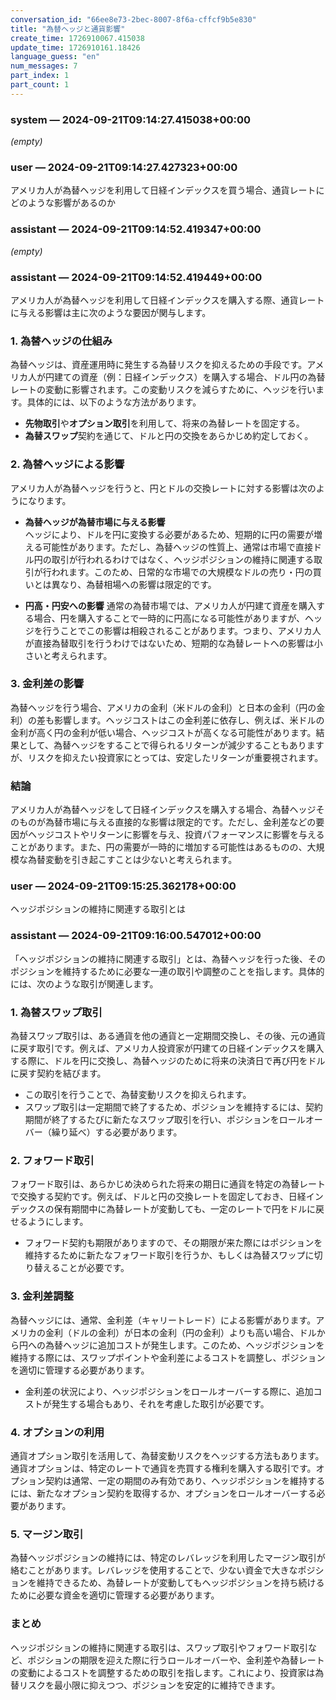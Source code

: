```yaml
---
conversation_id: "66ee8e73-2bec-8007-8f6a-cffcf9b5e830"
title: "為替ヘッジと通貨影響"
create_time: 1726910067.415038
update_time: 1726910161.18426
language_guess: "en"
num_messages: 7
part_index: 1
part_count: 1
---
```


### system — 2024-09-21T09:14:27.415038+00:00

_(empty)_

### user — 2024-09-21T09:14:27.427323+00:00

アメリカ人が為替ヘッジを利用して日経インデックスを買う場合、通貨レートにどのような影響があるのか

### assistant — 2024-09-21T09:14:52.419347+00:00

_(empty)_

### assistant — 2024-09-21T09:14:52.419449+00:00

アメリカ人が為替ヘッジを利用して日経インデックスを購入する際、通貨レートに与える影響は主に次のような要因が関与します。

### 1. **為替ヘッジの仕組み**
為替ヘッジは、資産運用時に発生する為替リスクを抑えるための手段です。アメリカ人が円建ての資産（例：日経インデックス）を購入する場合、ドル円の為替レートの変動に影響されます。この変動リスクを減らすために、ヘッジを行います。具体的には、以下のような方法があります。
   - **先物取引**や**オプション取引**を利用して、将来の為替レートを固定する。
   - **為替スワップ**契約を通じて、ドルと円の交換をあらかじめ約定しておく。

### 2. **為替ヘッジによる影響**
アメリカ人が為替ヘッジを行うと、円とドルの交換レートに対する影響は次のようになります。

- **為替ヘッジが為替市場に与える影響**  
  ヘッジにより、ドルを円に変換する必要があるため、短期的に円の需要が増える可能性があります。ただし、為替ヘッジの性質上、通常は市場で直接ドル円の取引が行われるわけではなく、ヘッジポジションの維持に関連する取引が行われます。このため、日常的な市場での大規模なドルの売り・円の買いとは異なり、為替相場への影響は限定的です。

- **円高・円安への影響**
  通常の為替市場では、アメリカ人が円建て資産を購入する場合、円を購入することで一時的に円高になる可能性がありますが、ヘッジを行うことでこの影響は相殺されることがあります。つまり、アメリカ人が直接為替取引を行うわけではないため、短期的な為替レートへの影響は小さいと考えられます。

### 3. **金利差の影響**
為替ヘッジを行う場合、アメリカの金利（米ドルの金利）と日本の金利（円の金利）の差も影響します。ヘッジコストはこの金利差に依存し、例えば、米ドルの金利が高く円の金利が低い場合、ヘッジコストが高くなる可能性があります。結果として、為替ヘッジをすることで得られるリターンが減少することもありますが、リスクを抑えたい投資家にとっては、安定したリターンが重要視されます。

### 結論
アメリカ人が為替ヘッジをして日経インデックスを購入する場合、為替ヘッジそのものが為替市場に与える直接的な影響は限定的です。ただし、金利差などの要因がヘッジコストやリターンに影響を与え、投資パフォーマンスに影響を与えることがあります。また、円の需要が一時的に増加する可能性はあるものの、大規模な為替変動を引き起こすことは少ないと考えられます。

### user — 2024-09-21T09:15:25.362178+00:00

ヘッジポジションの維持に関連する取引とは

### assistant — 2024-09-21T09:16:00.547012+00:00

「ヘッジポジションの維持に関連する取引」とは、為替ヘッジを行った後、そのポジションを維持するために必要な一連の取引や調整のことを指します。具体的には、次のような取引が関連します。

### 1. **為替スワップ取引**
   為替スワップ取引は、ある通貨を他の通貨と一定期間交換し、その後、元の通貨に戻す取引です。例えば、アメリカ人投資家が円建ての日経インデックスを購入する際に、ドルを円に交換し、為替ヘッジのために将来の決済日で再び円をドルに戻す契約を結びます。

   - この取引を行うことで、為替変動リスクを抑えられます。
   - スワップ取引は一定期間で終了するため、ポジションを維持するには、契約期間が終了するたびに新たなスワップ取引を行い、ポジションをロールオーバー（繰り延べ）する必要があります。

### 2. **フォワード取引**
   フォワード取引は、あらかじめ決められた将来の期日に通貨を特定の為替レートで交換する契約です。例えば、ドルと円の交換レートを固定しておき、日経インデックスの保有期間中に為替レートが変動しても、一定のレートで円をドルに戻せるようにします。

   - フォワード契約も期限がありますので、その期限が来た際にはポジションを維持するために新たなフォワード取引を行うか、もしくは為替スワップに切り替えることが必要です。

### 3. **金利差調整**
   為替ヘッジには、通常、金利差（キャリートレード）による影響があります。アメリカの金利（ドルの金利）が日本の金利（円の金利）よりも高い場合、ドルから円への為替ヘッジに追加コストが発生します。このため、ヘッジポジションを維持する際には、スワップポイントや金利差によるコストを調整し、ポジションを適切に管理する必要があります。

   - 金利差の状況により、ヘッジポジションをロールオーバーする際に、追加コストが発生する場合もあり、それを考慮した取引が必要です。

### 4. **オプションの利用**
   通貨オプション取引を活用して、為替変動リスクをヘッジする方法もあります。通貨オプションは、特定のレートで通貨を売買する権利を購入する取引です。オプション契約は通常、一定の期間のみ有効であり、ヘッジポジションを維持するには、新たなオプション契約を取得するか、オプションをロールオーバーする必要があります。

### 5. **マージン取引**
   為替ヘッジポジションの維持には、特定のレバレッジを利用したマージン取引が絡むことがあります。レバレッジを使用することで、少ない資金で大きなポジションを維持できるため、為替レートが変動してもヘッジポジションを持ち続けるために必要な資金を適切に管理する必要があります。

### まとめ
ヘッジポジションの維持に関連する取引は、スワップ取引やフォワード取引など、ポジションの期限を迎えた際に行うロールオーバーや、金利差や為替レートの変動によるコストを調整するための取引を指します。これにより、投資家は為替リスクを最小限に抑えつつ、ポジションを安定的に維持できます。
